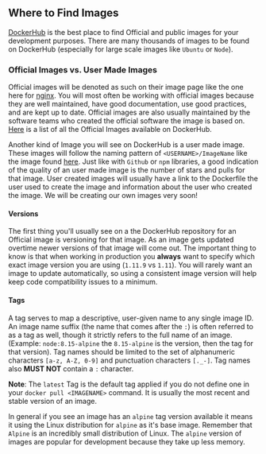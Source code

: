 ## Where to Find Images

[DockerHub][docker-hub] is the best place to find Official and public images for your development purposes. There are many thousands of images to be found on DockerHub (especially for large scale images like `Ubuntu` or `Node`). 


### Official Images vs. User Made Images 
Official images will be denoted as such on their image page like the one here for [nginx][nginx]. You will most often be working with official images because they are well maintained, have good documentation, use good practices, and are kept up to date. Official images are also usually maintained by the software teams who created the official software the image is based on. [Here][official-images] is a list of all the Official Images available on DockerHub.

Another kind of Image you will see on DockerHub is a user made image. These images will follow the naming pattern of `<USERNAME>/ImageName` like the image found [here][user-image]. Just like with `Github` or `npm` libraries, a good indication of the quality of an user made image is the number of stars and pulls for that image. User created images will usually have a link to the Dockerfile the user used to create the image and information about the user who created the image. We will be creating our own images very soon! 

[official-images]: https://github.com/docker-library/official-images/tree/master/library
[user-image]: https://hub.docker.com/r/jwilder/nginx-proxy

#### Versions
The first thing you'll usually see on a the DockerHub repository for an Official image is versioning for that image. As an image gets updated overtime newer versions of that image will come out. The important thing to know is that when working in production you **always** want to specify which exact image version you are using (`1.11.9` vs `1.11`). You will rarely want an image to update automatically, so using a consistent image version will help keep code compatibility issues to a minimum. 

#### Tags

A tag serves to map a descriptive, user-given name to any single image ID. An image name suffix (the name that comes after the `:`) is often referred to as a tag as well, though it strictly refers to the full name of an image. (Example: `node:8.15-alpine` the `8.15-alpine` is the version, then the tag for that version). Tag names should be limited to the set of alphanumeric characters `[a-z, A-Z, 0-9]` and punctuation characters `[._-]`. Tag names also **MUST NOT** contain a `:` character.

**Note**: The `latest` Tag is the default tag applied if you do not define one in your `docker pull <IMAGENAME>` command. It is usually the most recent and stable version of an image. 

In general if you see an image has an `alpine` tag version available it means it using the Linux distribution for `alpine` as it's base image. Remember that `Alpine` is an incredibly small distribution of Linux. The `alpine` version of images are popular for development because they take up less memory. 



[docker-hub]: https://hub.docker.com/
[nginx]: https://hub.docker.com/_/nginx
[priv-nginx]: https://hub.docker.com/r/jwilder/nginx-proxy